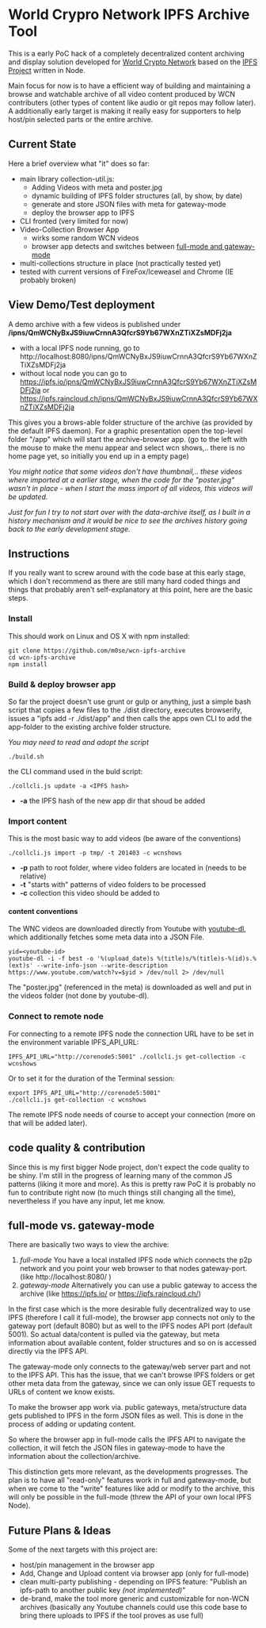 # World Crypro Network IPFS Archive Tool

This is a early PoC hack of a completely decentralized content archiving and display solution developed for [World Crypto Network](http://www.worldcryptonetwork.com) based on the [IPFS Project](https://github.com/ipfs/go-ipfs) written in Node.

Main focus for now is to have a efficient way of building and maintaining a browse and watchable archive of all video content produced by WCN contributers (other types of content like audio or git repos may follow later). A additionally early target is making it really easy for supporters to help host/pin selected parts or the entire archive.


## Current State
Here a brief overview what "it" does so far:

- main library collection-util.js:
  - Adding Videos with meta and poster.jpg
  - dynamic building of IPFS folder structures (all, by show, by date)
  - generate and store JSON files with meta for gateway-mode
  - deploy the browser app to IPFS 
- CLI fronted (very limited for now)
- Video-Collection Browser App
  - wirks some random WCN videos
  - browser app detects and switches between [full-mode and gateway-mode](#full-mode-vs-gateway-mode)
- multi-collections structure in place (not practically tested yet)
- tested with current versions of FireFox/Iceweasel and Chrome (IE probably broken)

## View Demo/Test deployment
A demo archive with a few videos is published under **/ipns/QmWCNyBxJS9iuwCrnnA3QfcrS9Yb67WXnZTiXZsMDFj2ja**

- with a local IPFS node running, go to http://localhost:8080/ipns/QmWCNyBxJS9iuwCrnnA3QfcrS9Yb67WXnZTiXZsMDFj2ja
- without local node you can go to https://ipfs.io/ipns/QmWCNyBxJS9iuwCrnnA3QfcrS9Yb67WXnZTiXZsMDFj2ja or https://ipfs.raincloud.ch/ipns/QmWCNyBxJS9iuwCrnnA3QfcrS9Yb67WXnZTiXZsMDFj2ja

This gives you a brows-able folder structure of the archive (as provided by the default IPFS daemon). For a graphic presentation open the top-level folder "/app" which will start the archive-browser app. (go to the left with the mouse to make the menu appear and select wcn shows,.. there is no home page yet, so initially you end up in a empty page)

*You might notice that some videos don't have thumbnail,.. these videos where imported at a earlier stage, when the code for the "poster.jpg" wasn't in place - when I start the mass import of all videos, this videos will be updated.*

*Just for fun I try to not start over with the data-archive itself, as I built in a history mechanism and it would be nice to see the archives history going back to the early development stage.*

## Instructions

If you really want to screw around with the code base at this early stage, which I don't recommend as there are still many hard coded things and things that probably aren't self-explanatory at this point, here are the basic steps.

### Install
This should work on Linux and OS X with npm installed:

	git clone https://github.com/m0se/wcn-ipfs-archive
	cd wcn-ipfs-archive
	npm install

### Build & deploy browser app
So far the project doesn't use grunt or gulp or anything, just a simple bash script that copies a few files to the ./dist directory, executes browserify, issues a "ipfs add -r ./dist/app" and then calls the apps own CLI to add the app-folder to the existing archive folder structure.

*You may need to read and adopt the script*

	./build.sh

the CLI command used in the buld script:

	./collcli.js update -a <IPFS hash>

- **-a** the IPFS hash of the new app dir that shoud be added

### Import content
This is the most basic way to add videos (be aware of the conventions)

	./collcli.js import -p tmp/ -t 201403 -c wcnshows

- **-p** path to root folder, where video folders are located in (needs to be relative)
- **-t** "starts with" patterns of video folders to be processed
- **-c** collection this video should be added to



#### content conventions
The WNC videos are downloaded directly from Youtube with [youtube-dl](https://github.com/rg3/youtube-dl), which additionally fetches some meta data into a JSON File. 

	yid=<youtube-id>
	youtube-dl -i -f best -o '%(upload_date)s %(title)s/%(title)s-%(id)s.%(ext)s' --write-info-json --write-description https://www.youtube.com/watch?v=$yid > /dev/null 2> /dev/null

The "poster.jpg" (referenced in the meta) is downloaded as well and put in the videos folder (not done by youtube-dl).

### Connect to remote node
For connecting to a remote IPFS node the connection URL have to be set in the environment variable IPFS_API_URL:

	IPFS_API_URL="http://corenode5:5001" ./collcli.js get-collection -c wcnshows

Or to set it for the duration of the Terminal session:

	export IPFS_API_URL="http://corenode5:5001" 
	./collcli.js get-collection -c wcnshows

The remote IPFS node needs of course to accept your connection (more on that will be added later). 

## code quality & contribution
Since this is my first bigger Node project, don't expect the code quality to be shiny. I'm still in the progress of learning many of the common JS patterns (liking it more and more).
As this is pretty raw PoC it is probably no fun to contribute right now (to much things still changing all the time), nevertheless if you have any input, let me know.


## full-mode vs. gateway-mode
There are basically two ways to view the archive:

1. *full-mode* You have a local installed IPFS node which connects the p2p network and you point your web browser to that nodes gateway-port. (like http://localhost:8080/<some ipfs address> )
2. *gateway-mode* Alternatively you can use a public gateway to access the archive (like https://ipfs.io/<some ipfs address> or https://ipfs.raincloud.ch/<some ipfs address>)

In the first case which is the more desirable fully decentralized way to use IPFS (therefore I call it full-mode), the browser app connects not only to the gateway port (default 8080) but as well to the IPFS nodes API port (default 5001). 
So actual data/content is pulled via the gateway, but meta information about available content, folder structures and so on is accessed directly via the IPFS API.

The gateway-mode only connects to the gateway/web server part and not to the IPFS API. This has the issue, that we can't browse IPFS folders or get other meta data from the gateway, since we can only issue GET requests to URLs of content we know exists.

To make the browser app work via. public gateways, meta/structure data gets published to IPFS in the form JSON files as well. This is done in the process of adding or updating content. 

So where the browser app in full-mode calls the IPFS API to navigate the collection, it will fetch the JSON files in gateway-mode to have the information about the collection/archive.

This distinction gets more relevant, as the developments progresses. The plan is to have all "read-only" features work in full and gateway-mode, but when we come to the "write" features like add or modify to the archive, this will only be possible in the full-mode (threw the API of your own local IPFS Node).  

## Future Plans & Ideas
Some of the next targets with this project are:

- host/pin management in the browser app
- Add, Change and Upload content via browser app (only for full-mode)
- clean multi-party publishing - depending on IPFS feature: "Publish an ipfs-path to another public key *(not implemented)*"
- de-brand, make the tool more generic and customizable for non-WCN archives (basically any Youtube channels could use this code base to bring there uploads to IPFS if the tool proves as use full)
